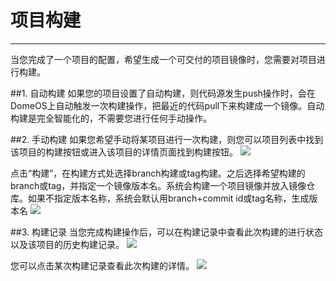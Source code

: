 # 项目构建
---
当您完成了一个项目的配置，希望生成一个可交付的项目镜像时，您需要对项目进行构建。

##1. 自动构建
如果您的项目设置了自动构建，则代码源发生push操作时，会在DomeOS上自动触发一次构建操作，把最近的代码pull下来构建成一个镜像。自动构建是完全智能化的，不需要您进行任何手动操作。

##2. 手动构建
如果您希望手动将某项目进行一次构建，则您可以项目列表中找到该项目的构建按钮或进入该项目的详情页面找到构建按钮。
![](http://881471b33d4f9.cdn.sohucs.com/q_mini/newproject17.jpg)

点击“构建”，在构建方式处选择branch构建或tag构建。之后选择希望构建的branch或tag，并指定一个镜像版本名。系统会构建一个项目镜像并放入镜像仓库。如果不指定版本名称，系统会默认用branch+commit id或tag名称，生成版本名
![](http://881471b33d4f9.cdn.sohucs.com/q_mini/newproject18.jpg)

##3. 构建记录
当您完成构建操作后，可以在构建记录中查看此次构建的进行状态以及该项目的历史构建记录。
![](http://881471b33d4f9.cdn.sohucs.com/q_mini/newproject19.jpg)

您可以点击某次构建记录查看此次构建的详情。
![](http://881471b33d4f9.cdn.sohucs.com/q_mini/newproject20.jpg)

